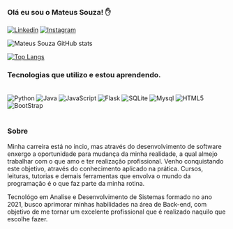 ### Olá eu sou o Mateus Souza! ✋ 

[![Linkedin](https://img.shields.io/badge/LinkedIn-0077B5?style=for-the-badge&logo=linkedin&logoColor=white)](https://www.linkedin.com/in/mateus-souza-de-jesus)
[![Instagram](https://img.shields.io/badge/Instagram-E4405F?style=for-the-badge&logo=instagram&logoColor=white)](https://www.instagram.com/mateus_souza_msj3/)


![Mateus Souza GitHub stats](https://github-readme-stats.vercel.app/api?username=Mateus-msj3&show_icons=true&theme=onedark)

[![Top Langs](https://github-readme-stats.vercel.app/api/top-langs/?username=Mateus-msj3)](https://github.com/Mateus-msj3/github-readme-stats)


### Tecnologias que utilizo e estou aprendendo.

<div style='display: inline_block'><br/>
  <img align='center' alt='Python' src='https://img.shields.io/badge/Python-14354C?style=for-the-badge&logo=python&logoColor=white'/>
  <img align='center' alt='Java' src='https://img.shields.io/badge/Java-ED8B00?style=for-the-badge&logo=java&logoColor=white'/>
  <img align='center' alt='JavaScript' src='https://img.shields.io/badge/JavaScript-323330?style=for-the-badge&logo=javascript&logoColor=F7DF1E'/>
  <img align='center' alt='Flask' src='https://img.shields.io/badge/Flask-000000?style=for-the-badge&logo=flask&logoColor=white'/>
  <img align='center' alt='SQLite' src='https://img.shields.io/badge/SQLite-07405E?style=for-the-badge&logo=sqlite&logoColor=white'/>
  <img align='center' alt='Mysql' src='https://img.shields.io/badge/MySQL-00000F?style=for-the-badge&logo=mysql&logoColor=white'/>
  <img align='center' alt='HTML5' src='https://img.shields.io/badge/HTML5-E34F26?style=for-the-badge&logo=html5&logoColor=white'/>
  <img align='center' alt='BootStrap' src='https://img.shields.io/badge/Bootstrap-563D7C?style=for-the-badge&logo=bootstrap&logoColor=white'/>
</div><br/>

### Sobre

Minha carreira está no incio, mas através do desenvolvimento de software enxergo a oportunidade para mudança da minha realidade, a qual almejo trabalhar com o que amo e ter realização profissional. Venho conquistando este objetivo, através do conhecimento aplicado na prática. Cursos, leituras, tutorias e demais ferramentas que envolva o mundo da programação é o que faz parte da minha rotina.

Tecnológo em Analise e Desenvolvimento de Sistemas formado no ano 2021, busco aprimorar minhas habilidades na área de Back-end, com objetivo de me tornar um excelente profissional que é realizado naquilo que escolhe fazer.



